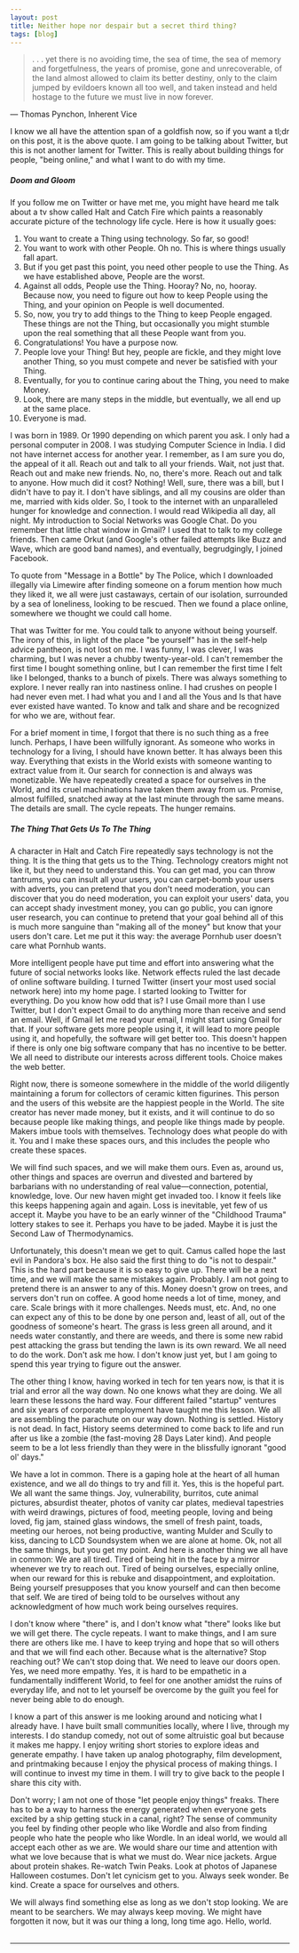 ```yaml
---
layout: post
title: Neither hope nor despair but a secret third thing?
tags: [blog]
---
```


<blockquote><p lang="en" dir="ltr">. . . yet there is no avoiding time, the sea of time, the sea of memory and forgetfulness, the years of promise, gone and unrecoverable, of the land almost allowed to claim its better destiny, only to the claim jumped by evildoers known all too well, and taken instead and held hostage to the future we must live in now forever.</p></blockquote>

 ―  Thomas Pynchon, Inherent Vice 

I know we all have the attention span of a goldfish now, so if you want a tl;dr on this post, it is the above quote. I am going to be talking about Twitter, but this is not another lament for Twitter. This is really about building things for people, "being online," and what I want to do with my time.

##### Doom and Gloom

If you follow me on Twitter or have met me, you might have heard me talk about a tv show called Halt and Catch Fire which paints a reasonably accurate picture of the technology life cycle. Here is how it usually goes:

1. You want to create a Thing using technology. So far, so good!
2. You want to work with other People. Oh no. This is where things usually fall apart.
3. But if you get past this point, you need other people to use the Thing. As we have established above, People are the worst.
4. Against all odds, People use the Thing. Hooray? No, no, hooray. Because now, you need to figure out how to keep People using the Thing, and your opinion on People is well documented.
5. So, now, you try to add things to the Thing to keep People engaged. These things are not the Thing, but occasionally you might stumble upon the real something that all these People want from you.
6. Congratulations! You have a purpose now.
7. People love your Thing! But hey, people are fickle, and they might love another Thing, so you must compete and never be satisfied with your Thing.
8. Eventually, for you to continue caring about the Thing, you need to make Money.
9. Look, there are many steps in the middle, but eventually, we all end up at the same place.
10. Everyone is mad.

I was born in 1989. Or 1990 depending on which parent you ask. I only had a personal computer in 2008. I was studying Computer Science in India. I did not have internet access for another year. I remember, as I am sure you do, the appeal of it all. Reach out and talk to all your friends. Wait, not just that. Reach out and make new friends. No, no, there's more. Reach out and talk to anyone. How much did it cost? Nothing! Well, sure, there was a bill, but I didn't have to pay it. I don't have siblings, and all my cousins are older than me, married with kids older. So, I took to the internet with an unparalleled hunger for knowledge and connection. I would read Wikipedia all day, all night. My introduction to Social Networks was Google Chat. Do you remember that little chat window in Gmail? I used that to talk to my college friends. Then came Orkut (and Google's other failed attempts like Buzz and Wave, which are good band names), and eventually, begrudgingly, I joined Facebook.

To quote from "Message in a Bottle" by The Police, which I downloaded illegally via Limewire after finding someone on a forum mention how much they liked it, we all were just castaways, certain of our isolation, surrounded by a sea of loneliness, looking to be rescued. Then we found a place online, somewhere we thought we could call home.

That was Twitter for me. You could talk to anyone without being yourself. The irony of this, in light of the place "be yourself" has in the self-help advice pantheon, is not lost on me. I was funny, I was clever, I was charming, but I was never a chubby twenty-year-old. I can't remember the first time I bought something online, but I can remember the first time I felt like I belonged, thanks to a bunch of pixels. There was always something to explore. I never really ran into nastiness online. I had crushes on people I had never even met. I had what you and I and all the Yous and Is that have ever existed have wanted. To know and talk and share and be recognized for who we are, without fear.

For a brief moment in time, I forgot that there is no such thing as a free lunch. Perhaps, I have been willfully ignorant. As someone who works in technology for a living, I should have known better. It has always been this way. Everything that exists in the World exists with someone wanting to extract value from it. Our search for connection is and always was monetizable. We have repeatedly created a space for ourselves in the World, and its cruel machinations have taken them away from us. Promise, almost fulfilled, snatched away at the last minute through the same means. The details are small. The cycle repeats. The hunger remains.

##### The Thing That Gets Us To The Thing

A character in Halt and Catch Fire repeatedly says technology is not the thing. It is the thing that gets us to the Thing. Technology creators might not like it, but they need to understand this. You can get mad, you can throw tantrums, you can insult all your users, you can carpet-bomb your users with adverts, you can pretend that you don't need moderation, you can discover that you do need moderation, you can exploit your users' data, you can accept shady investment money, you can go public, you can ignore user research, you can continue to pretend that your goal behind all of this is much more sanguine than "making all of the money" but know that your users don't care. Let me put it this way: the average Pornhub user doesn't care what Pornhub wants.

More intelligent people have put time and effort into answering what the future of social networks looks like. Network effects ruled the last decade of online software building. I turned Twitter (insert your most used social network here) into my home page. I started looking to Twitter for everything. Do you know how odd that is? I use Gmail more than I use Twitter, but I don't expect Gmail to do anything more than receive and send an email. Well, if Gmail let me read your email, I might start using Gmail for that. If your software gets more people using it, it will lead to more people using it, and hopefully, the software will get better too. This doesn't happen if there is only one big software company that has no incentive to be better. We all need to distribute our interests across different tools. Choice makes the web better.

Right now, there is someone somewhere in the middle of the world diligently maintaining a forum for collectors of ceramic kitten figurines. This person and the users of this website are the happiest people in the World. The site creator has never made money, but it exists, and it will continue to do so because people like making things, and people like things made by people. Makers imbue tools with themselves. Technology does what people do with it. You and I make these spaces ours, and this includes the people who create these spaces.

We will find such spaces, and we will make them ours. Even as, around us, other things and spaces are overrun and divested and bartered by barbarians with no understanding of real value—connection, potential, knowledge, love. Our new haven might get invaded too. I know it feels like this keeps happening again and again. Loss is inevitable, yet few of us accept it. Maybe you have to be an early winner of the "Childhood Trauma" lottery stakes to see it. Perhaps you have to be jaded. Maybe it is just the Second Law of Thermodynamics.

Unfortunately, this doesn't mean we get to quit. Camus called hope the last evil in Pandora's box. He also said the first thing to do "is not to despair." This is the hard part because it is so easy to give up. There will be a next time, and we will make the same mistakes again. Probably. I am not going to pretend there is an answer to any of this. Money doesn't grow on trees, and servers don't run on coffee. A good home needs a lot of time, money, and care. Scale brings with it more challenges. Needs must, etc. And, no one can expect any of this to be done by one person and, least of all, out of the goodness of someone's heart. The grass is less green all around, and it needs water constantly, and there are weeds, and there is some new rabid pest attacking the grass but tending the lawn is its own reward. We all need to do the work. Don't ask me how. I don't know just yet, but I am going to spend this year trying to figure out the answer.

The other thing I know, having worked in tech for ten years now, is that it is trial and error all the way down. No one knows what they are doing. We all learn these lessons the hard way. Four different failed "startup" ventures and six years of corporate employment have taught me this lesson. We all are assembling the parachute on our way down. Nothing is settled. History is not dead. In fact, History seems determined to come back to life and run after us like a zombie (the fast-moving 28 Days Later kind). And people seem to be a lot less friendly than they were in the blissfully ignorant "good ol' days."

We have a lot in common. There is a gaping hole at the heart of all human existence, and we all do things to try and fill it. Yes, this is the hopeful part. We all want the same things. Joy, vulnerability, burritos, cute animal pictures, absurdist theater, photos of vanity car plates, medieval tapestries with weird drawings, pictures of food, meeting people, loving and being loved, fig jam, stained glass windows, the smell of fresh paint, toads, meeting our heroes, not being productive, wanting Mulder and Scully to kiss, dancing to LCD Soundsystem when we are alone at home. Ok, not all the same things, but you get my point. And here is another thing we all have in common: We are all tired. Tired of being hit in the face by a mirror whenever we try to reach out. Tired of being ourselves, especially online, when our reward for this is rebuke and disappointment, and exploitation. Being yourself presupposes that you know yourself and can then become that self. We are tired of being told to be ourselves without any acknowledgment of how much work being ourselves requires.

I don't know where "there" is, and I don't know what "there" looks like but we will get there. The cycle repeats. I want to make things, and I am sure there are others like me. I have to keep trying and hope that so will others and that we will find each other. Because what is the alternative? Stop reaching out? We can't stop doing that. We need to leave our doors open. Yes, we need more empathy. Yes, it is hard to be empathetic in a fundamentally indifferent World, to feel for one another amidst the ruins of everyday life, and not to let yourself be overcome by the guilt you feel for never being able to do enough.

I know a part of this answer is me looking around and noticing what I already have. I have built small communities locally, where I live, through my interests. I do standup comedy, not out of some altruistic goal but because it makes me happy. I enjoy writing short stories to explore ideas and generate empathy. I have taken up analog photography, film development, and printmaking because I enjoy the physical process of making things. I will continue to invest my time in them. I will try to give back to the people I share this city with.

Don't worry; I am not one of those "let people enjoy things" freaks. There has to be a way to harness the energy generated when everyone gets excited by a ship getting stuck in a canal, right? The sense of community you feel by finding other people who like Wordle and also from finding people who hate the people who like Wordle. In an ideal world, we would all accept each other as we are. We would share our time and attention with what we love because that is what we must do. Wear nice jackets. Argue about protein shakes. Re-watch Twin Peaks. Look at photos of Japanese Halloween costumes. Don't let cynicism get to you. Always seek wonder. Be kind. Create a space for ourselves and others.

We will always find something else as long as we don't stop looking. We are meant to be searchers. We may always keep moving. We might have forgotten it now, but it was our thing a long, long time ago. Hello, world.
<br/><br/>

---
